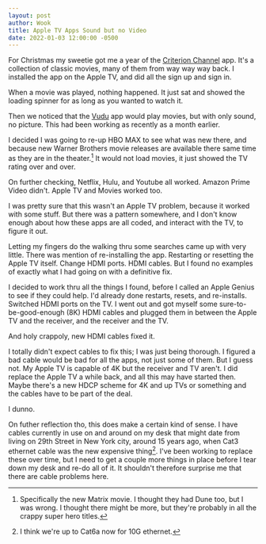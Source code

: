 ```yaml
---
layout: post
author: Wook
title: Apple TV Apps Sound but no Video
date: 2022-01-03 12:00:00 -0500
---
```


For Christmas my sweetie got me a year of the [Criterion Channel](https://www.criterionchannel.com) app.  It's a collection of classic movies, many of them from way way way back.  I installed the app on the Apple TV, and did all the sign up and sign in.

When a movie was played, nothing happened.  It just sat and showed the loading spinner for as long as you wanted to watch it.

Then we noticed that the [Vudu](https://www.vudu.com) app would play movies, but with only sound, no picture.  This had been working as recently as a month earlier.

I decided I was going to re-up HBO MAX to see what was new there, and because new Warner Brothers movie releases are available there same time as they are in the theater.[^1]  It would not load movies, it just showed the TV rating over and over.

On further checking, Netflix, Hulu, and Youtube all worked.  Amazon Prime Video didn't.  Apple TV and Movies worked too.

I was pretty sure that this wasn't an Apple TV problem, because it worked with some stuff.  But there was a pattern somewhere, and I don't know enough about how these apps are all coded, and interact with the TV, to figure it out.

Letting my fingers do the walking thru some searches came up with very little.  There was mention of re-installing the app.  Restarting or resetting the Apple TV itself.  Change HDMI ports.  HDMI cables.  But I found no examples of exactly what I had going on with a definitive fix.

I decided to work thru all the things I found, before I called an Apple Genius to see if they could help.  I'd already done restarts, resets, and re-installs.  Switched HDMI ports on the TV.  I went out and got myself some sure-to-be-good-enough (8K) HDMI cables and plugged them in between the Apple TV and the receiver, and the receiver and the TV.

And holy crappoly, new HDMI cables fixed it.

I totally didn't expect cables to fix this; I was just being thorough.  I figured a bad cable would be bad for all the apps, not just some of them.  But I guess not.  My Apple TV is capable of 4K but the receiver and TV aren't.  I did replace the Apple TV a while back, and all this may have started then.  Maybe there's a new HDCP scheme for 4K and up TVs or something and the cables have to be part of the deal.

I dunno.

On futher reflection tho, this does make a certain kind of sense.  I have cables currently in use on and around on my desk that might date from living on 29th Street in New York city, around 15 years ago, when Cat3 ethernet cable was the new expensive thing[^2].  I've been working to replace these over time, but I need to get a couple more things in place before I tear down my desk and re-do all of it.  It shouldn't therefore surprise me that there are cable problems here.

[^1]: Specifically the new Matrix movie.  I thought they had Dune too, but I was wrong.  I thought there might be more, but they're probably in all the crappy super hero titles.

[^2]: I think we're up to Cat6a now for 10G ethernet.